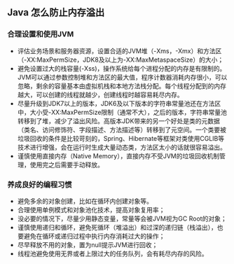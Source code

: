 
## Java 怎么防止内存溢出
### 合理设置和使用JVM

- 评估业务场景和服务器资源，设置合适的JVM堆（-Xms，-Xmx）和方法区（-XX:MaxPermSize，JDK8及以上为-XX:MaxMetaspaceSize）的大小；
- 避免设置过大的栈容量(-Xss)，操作系统给每个进程分配的内存是有限制的。JVM可以通过参数控制堆和方法区的最大值，程序计数器消耗内存很小，可以忽略，剩余的容量基本由虚拟机栈和本地方法栈分配。每个线程分配到的内存越大，可以创建的线程就越少，创建线程时越容易耗尽内存。
- 尽量升级到JDK7以上的版本，JDK6及以下版本的字符串常量池还在方法区中，大小受-XX:MaxPermSize限制（通常不大），之后的版本，字符串常量池转移到了堆，减少了溢出风险。高版本JDK带来的另一个好处是类的元数据（类名、访问修饰符、字段描述、方法描述等）转移到了元空间。一个类要被垃圾回收的条件是比较苛刻的，Spring、Hibernate等框架对类使用CGLIB等技术进行增强，会在运行时生成大量动态类，方法区太小的话就很容易溢出。
- 谨慎使用直接内存（Native Memory），直接内存不受JVM的垃圾回收机制管理，使用完之后需要手动释放。


### 养成良好的编程习惯

- 避免多余的对象创建，比如在循环内创建对象等。
- 合理使用单例模式和对象池化技术，提高对象复用率；
- 没必要的情况下，尽量少用静态变量，常量等会被JVM视为GC Root的对象；
- 谨慎使用递归和循环，避免死循环（堆溢出）和过深的递归链（栈溢出），也要避免在循环或递归过程中执行内存消耗过大的操作；
- 尽早释放不用的对象，置为null提示JVM进行回收；
- 线程池避免使用无界或者上限过大的任务队列，会有耗尽内存的风险。